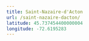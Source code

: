```yaml
---
title: Saint-Nazaire-d'Acton
url: /saint-nazaire-dacton/
latitude: 45.737454400000004
longitude: -72.6195283
---
```

